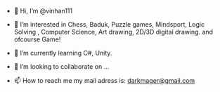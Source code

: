 - 👋 Hi, I’m @vinhan111
- 👀 I’m interested in Chess, Baduk, Puzzle games, Mindsport, Logic Solving , Computer Science, Art drawing, 2D/3D digital drawing. and ofcourse Game!

- 🌱 I’m currently learning C#, Unity.
- 💞️ I’m looking to collaborate on ...
- 📫 How to reach me my mail adress is: darkmager@gmail.com

<!---
vinhan111/vinhan111 is a ✨ special ✨ repository because its `README.md` (this file) appears on your GitHub profile.
You can click the Preview link to take a look at your changes.
--->
